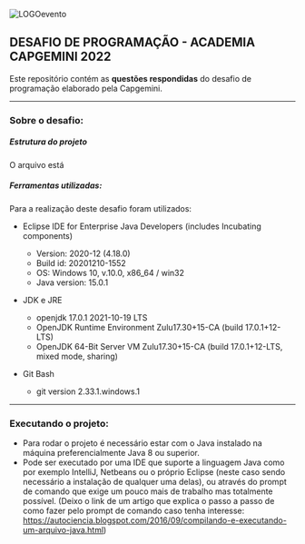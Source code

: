 ![LOGOevento](https://user-images.githubusercontent.com/42422817/154597229-f54759a6-53b5-46c9-b59a-6635e95233db.png)




## DESAFIO DE PROGRAMAÇÃO - ACADEMIA CAPGEMINI 2022

Este repositório contém as **questões respondidas** do desafio de programação elaborado pela Capgemini.



<hr>

### Sobre o desafio:

##### Estrutura do projeto

O arquivo está 



##### Ferramentas utilizadas:

Para a realização deste desafio foram utilizados:

- Eclipse IDE for Enterprise Java Developers (includes Incubating components)
  - Version: 2020-12 (4.18.0)
  - Build id: 20201210-1552
  - OS: Windows 10, v.10.0, x86_64 / win32
  - Java version: 15.0.1



- JDK e JRE
  - openjdk 17.0.1 2021-10-19 LTS
  - OpenJDK Runtime Environment Zulu17.30+15-CA (build 17.0.1+12-LTS)
  - OpenJDK 64-Bit Server VM Zulu17.30+15-CA (build 17.0.1+12-LTS, mixed mode, sharing)



- Git Bash
  - git version 2.33.1.windows.1



<hr>

### Executando o projeto:

- Para rodar o projeto é necessário estar com o Java instalado na máquina preferencialmente Java 8 ou superior.
- Pode ser executado por uma IDE que suporte a linguagem Java como por exemplo IntelliJ, Netbeans ou o próprio Eclipse (neste caso sendo necessário a instalação de qualquer uma delas), ou através do prompt de comando que exige um pouco mais de trabalho mas totalmente possível. (Deixo o link de um artigo que explica o passo a passo de como fazer pelo prompt de comando caso tenha interesse: https://autociencia.blogspot.com/2016/09/compilando-e-executando-um-arquivo-java.html)
